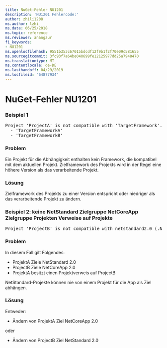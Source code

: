 ```yaml
---
title: NuGet-Fehler NU1201
description: 'NU1201 Fehlercode:'
author: zhili1208
ms.author: lzhi
ms.date: 06/25/2018
ms.topic: reference
ms.reviewer: anangaur
f1_keywords:
- NU1201
ms.openlocfilehash: 9551b353c67015bdcdf12f9b1f2f70e09c581655
ms.sourcegitcommit: 3fc93f7a64be040699fe12125977dd25a7948470
ms.translationtype: MT
ms.contentlocale: de-DE
ms.lasthandoff: 04/29/2019
ms.locfileid: "64877934"
---
```

# <a name="nuget-error-nu1201"></a>NuGet-Fehler NU1201

### <a name="example-1"></a>Beispiel 1
<pre>Project 'ProjectA' is not compatible with 'TargetFramework'. Project 'ProjectA' supports:<br/>  - 'TargetFrameworkA'<br/>  - 'TargetFrameworkB'</pre>

### <a name="issue"></a>Problem
Ein Projekt für die Abhängigkeit enthalten kein Framework, die kompatibel mit dem aktuellen Projekt. Zielframework des Projekts wird in der Regel eine höhere Version als das verarbeitende Projekt.

### <a name="solution"></a>Lösung
Zielframework des Projekts zu einer Version entspricht oder niedriger als das verarbeitende Projekt zu ändern.

### <a name="example-2---netstandard-targetted-projects-cannot-reference-netcoreapp-targetted-projects"></a>Beispiel 2: keine NetStandard Zielgruppe NetCoreApp Zielgruppe Projekten Verweise auf Projekte
<pre>Project 'ProjectB' is not compatible with netstandard2.0 (.NETStandard,Version=v2.0). Project 'ProjectB' supports: netcoreapp2.0 (.NETCoreApp,Version=v2.0)</pre>

### <a name="issue"></a>Problem 
In diesem Fall gilt Folgendes:
- ProjektA Ziele NetStandard 2.0
- ProjectB Ziele NetCoreApp 2.0
- ProjektA besitzt einen Projektverweis auf ProjectB

NetStandard-Projekte können nie von einem Projekt für die App als Ziel abhängen.

### <a name="solution"></a>Lösung
Entweder:
- Ändern von ProjektA Ziel NetCoreApp 2.0

oder

- Ändern von ProjectB Ziel NetStandard 2.0

